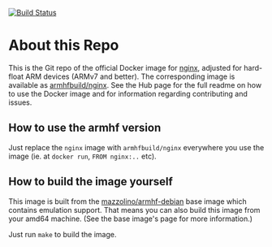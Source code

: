 [![Build Status](https://armdrone.strahlungsfrei.de/api/badges/armhf-docker-library/nginx/status.svg)](https://armdrone.strahlungsfrei.de/armhf-docker-library/nginx)

# About this Repo

This is the Git repo of the official Docker image for [nginx](https://registry.hub.docker.com/_/nginx/), adjusted for hard-float ARM devices (ARMv7 and better). The corresponding image is available as [armhfbuild/nginx](https://registry.hub.docker.com/u/armhfbuild/nginx). See the
Hub page for the full readme on how to use the Docker image and for information
regarding contributing and issues.

## How to use the armhf version

Just replace the `nginx` image with `armhfbuild/nginx` everywhere you use the image (ie. at `docker run`, `FROM nginx:..` etc).

## How to build the image yourself

This image is built from the [mazzolino/armhf-debian](https://registry.hub.docker.com/u/mazzolino/armhf-debian/) base image which contains emulation support. That means you can also build this image from your amd64 machine. (See the base image's page for more information.)

Just run `make` to build the image.
